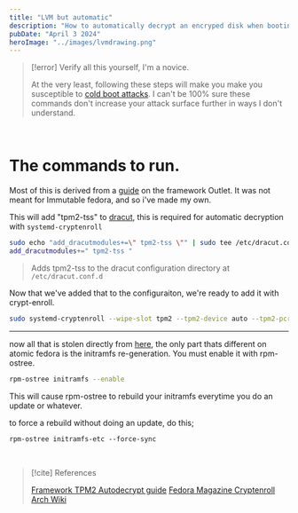 ```yaml
---
title: "LVM but automatic"
description: "How to automatically decrypt an encryped disk when booting on Immutable Fedora"
pubDate: "April 3 2024"
heroImage: "../images/lvmdrawing.png"
---
```


>[!error] Verify all this yourself, I'm a novice.
>
>At the very least, following these steps will make you make you susceptible to [cold boot attacks](https://wiki.archlinux.org/title/Trusted_Platform_Module#Data-at-rest_encryption_with_LUKS). I can't be 100% sure these commands don't increase your attack surface further in ways I don't understand.

<br>

# The commands to run.

Most of this is derived from a [guide](https://community.frame.work/t/guide-setup-tpm2-autodecrypt/39005) on the framework Outlet. It was not meant for Immutable fedora, and so i've made my own.


This will add "tpm2-tss" to [dracut](https://wiki.archlinux.org/title/Dracut), this is required for automatic decryption with `systemd-cryptenroll`

```bash
sudo echo "add_dracutmodules+=\" tpm2-tss \"" | sudo tee /etc/dracut.conf.d/tpm2.conf
add_dracutmodules+=" tpm2-tss "
```
>Adds tpm2-tss to the dracut configuration directory at `/etc/dracut.conf.d`

Now that we've added that to the configuraiton, we're ready to add it with crypt-enroll.
```bash
sudo systemd-cryptenroll --wipe-slot tpm2 --tpm2-device auto --tpm2-pcrs "1+3+5+7+11+12+14+15" /dev/nvme0n1p3
```
***
now all that is stolen directly from [here](https://fedoramagazine.org/use-systemd-cryptenroll-with-fido-u2f-or-tpm2-to-decrypt-your-disk/), the only part thats different on atomic fedora is the initramfs re-generation. You must enable it with rpm-ostree.

```bash
rpm-ostree initramfs --enable
```

This will cause rpm-ostree to rebuild your initramfs everytime you do an update or whatever.

to force a rebuild without doing an update, do this;
```
rpm-ostree initramfs-etc --force-sync
```


<br>

>[!cite] References
>
>[Framework TPM2 Autodecrypt guide](https://community.frame.work/t/guide-setup-tpm2-autodecrypt/39005)
>[Fedora Magazine Cryptenroll](https://fedoramagazine.org/use-systemd-cryptenroll-with-fido-u2f-or-tpm2-to-decrypt-your-disk/)
>[Arch Wiki](https://wiki.archlinux.org/title/Trusted_Platform_Module)
